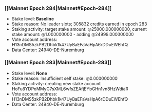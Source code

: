 ### [[Mainnet Epoch 284|Mainnet#Epoch-284]]
* Stake level: **Baseline**
* Stake reason: No leader slots; 305832 credits earned in epoch 283
* Staking activity: target stake amount: ◎25000.000000000, current stake amount: ◎1.000000000 - adding ◎24999.000000000
* Vote account address: H13nDMS5zkPB2Dhbk1k47UyBaEFaVaHpA6rDDuEWEhfQ
* Data Center: 24940-DE-Nuremburg
### [[Mainnet Epoch 283|Mainnet#Epoch-283]]
* Stake level: **None**
* Stake reason: Insufficient self stake: ◎0.000000000
* Staking activity: creating new stake account HoFu8YDPoMMyC7sXML6wfsZEAfjEYbGHn1vn8HzWdiaR
* Vote account address: H13nDMS5zkPB2Dhbk1k47UyBaEFaVaHpA6rDDuEWEhfQ
* Data Center: 24940-DE-Nuremburg